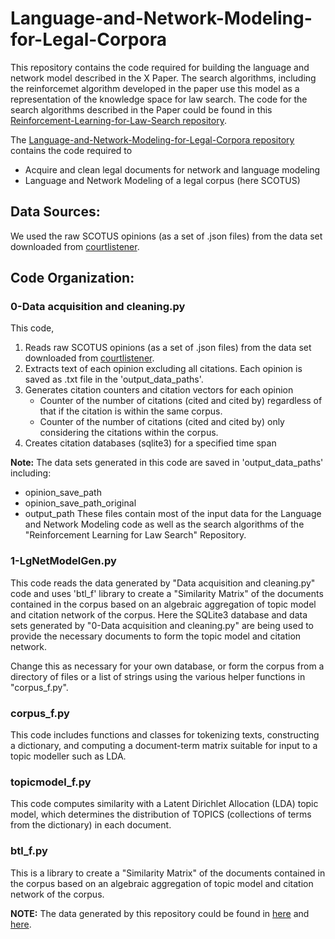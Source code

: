 # Language-and-Network-Modeling-for-Legal-Corpora
This repository contains the code required for building the language and network model described in the X Paper. The search algorithms, including the reinforcemet algorithm developed in the paper use this model as a representation of the knowledge space for law search.  The code for the search algorithms described in the Paper could be found in this [Reinforcement-Learning-for-Law-Search repository](https://github.com/farazdadgostari/Reinforcement-Learning-for-Law-Search).

The [Language-and-Network-Modeling-for-Legal-Corpora repository](https://github.com/farazdadgostari/Language-and-Network-Modeling-for-Legal-Corpora) contains the code required to
- Acquire and clean legal documents for network and language modeling
- Language and Network Modeling of a legal corpus (here SCOTUS)
## Data Sources:
We used the raw SCOTUS opinions (as a set of .json files) from the data set downloaded from [courtlistener](https://www.courtlistener.com/api/bulk-data/).
## Code Organization:
### 0-Data acquisition and cleaning.py
This code, 
   1. Reads raw SCOTUS opinions (as a set of .json files) from the data set downloaded from [courtlistener](https://www.courtlistener.com/api/bulk-data/).
   2. Extracts text of each opinion excluding all citations. Each opinion is saved as .txt file in the 'output_data_paths'.
   3. Generates citation counters and citation vectors for each opinion
        - Counter of the number of citations (cited and cited by) regardless of that if the citation is within the same corpus.
        - Counter of the number of citations (cited and cited by) only considering the citations within the corpus.
   4. Creates citation databases (sqlite3) for a specified time span
   
**Note:**   The data sets generated in this code are saved in 'output_data_paths' including:
- opinion_save_path
- opinion_save_path_original
- output_path
These files contain most of the input data for the Language and Network Modeling code as well as the search algorithms of the "Reinforcement Learning for Law Search" Repository.

### 1-LgNetModelGen.py
This code reads the data generated by "Data acquisition and cleaning.py" code and uses 'btl_f' library to create a "Similarity Matrix" of the documents contained in the corpus based on an algebraic aggregation of topic model and citation network of the corpus. Here the SQLite3 database and data sets generated by "0-Data acquisition and cleaning.py" are being used to provide the necessary documents to form the topic model and citation network.

Change this as necessary for your own database, or form the corpus from a directory of files or a list of strings using the various helper functions in "corpus_f.py".

### corpus_f.py
This code includes functions and classes for tokenizing texts, constructing a
dictionary, and computing a document-term matrix suitable 
for input to a topic modeller such as LDA.


### topicmodel_f.py
This code computes similarity with a Latent Dirichlet Allocation (LDA) topic model, 
which determines the distribution of TOPICS (collections of terms from
the dictionary) in each document.

### btl_f.py
This is a library to create a "Similarity Matrix" of the documents contained in the corpus based on an 
algebraic aggregation of topic model and citation network of the corpus.


**NOTE:** The data generated by this repository could be found in [here](https://www.dropbox.com/sh/0hq42zyxgr1q4tb/AACtrT85-hMG81e7nCePr1c0a?dl=0) and [here](https://www.dropbox.com/sh/k5owze4y7me51eb/AADZb3cKMJ6eefyPD4qU5b1ua?dl=0). 
